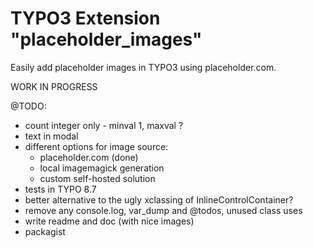 # TYPO3 Extension "placeholder_images"
Easily add placeholder images in TYPO3 using placeholder.com.

WORK IN PROGRESS

@TODO:
- count integer only - minval 1, maxval ?
- text in modal
- different options for image source:
    - placeholder.com (done)
    - local imagemagick generation
    - custom self-hosted solution 
- tests in TYPO 8.7
- better alternative to the ugly xclassing of InlineControlContainer?
- remove any console.log, var_dump and @todos, unused class uses
- write readme and doc (with nice images)
- packagist